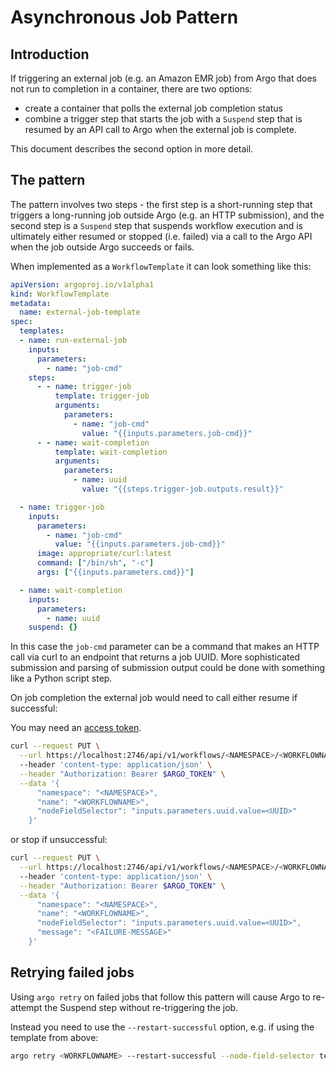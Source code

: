 # Asynchronous Job Pattern

## Introduction

If triggering an external job (e.g. an Amazon EMR job) from Argo that does not run to completion in a container, there are two options:

- create a container that polls the external job completion status
- combine a trigger step that starts the job with a `Suspend` step that is resumed by an API call to Argo when the external job is complete.

This document describes the second option in more detail.

## The pattern

The pattern involves two steps - the first step is a short-running step that triggers a long-running job outside Argo (e.g. an HTTP submission), and the second step is a `Suspend` step that suspends workflow execution and is ultimately either resumed or stopped (i.e. failed) via a call to the Argo API when the job outside Argo succeeds or fails.

When implemented as a `WorkflowTemplate` it can look something like this:

```yaml
apiVersion: argoproj.io/v1alpha1
kind: WorkflowTemplate
metadata:
  name: external-job-template
spec:
  templates:
  - name: run-external-job
    inputs:
      parameters:
        - name: "job-cmd"
    steps:
      - - name: trigger-job
          template: trigger-job
          arguments:
            parameters:
              - name: "job-cmd"
                value: "{{inputs.parameters.job-cmd}}"
      - - name: wait-completion
          template: wait-completion
          arguments:
            parameters:
              - name: uuid
                value: "{{steps.trigger-job.outputs.result}}"

  - name: trigger-job
    inputs:
      parameters:
        - name: "job-cmd"
          value: "{{inputs.parameters.job-cmd}}"
      image: appropriate/curl:latest
      command: ["/bin/sh", "-c"]
      args: ["{{inputs.parameters.cmd}}"]

  - name: wait-completion
    inputs:
      parameters:
        - name: uuid
    suspend: {}
```

In this case the ```job-cmd``` parameter can be a command that makes an HTTP call via curl to an endpoint that returns a job UUID. More sophisticated submission and parsing of submission output could be done with something like a Python script step.

On job completion the external job would need to call either resume if successful:

You may need  an [access token](access-token.md).

```bash
curl --request PUT \
  --url https://localhost:2746/api/v1/workflows/<NAMESPACE>/<WORKFLOWNAME>/resume
  --header 'content-type: application/json' \
  --header "Authorization: Bearer $ARGO_TOKEN" \
  --data '{
      "namespace": "<NAMESPACE>",
      "name": "<WORKFLOWNAME>",
      "nodeFieldSelector": "inputs.parameters.uuid.value=<UUID>"
    }'  
```

or stop if unsuccessful:

```bash
curl --request PUT \
  --url https://localhost:2746/api/v1/workflows/<NAMESPACE>/<WORKFLOWNAME>/stop
  --header 'content-type: application/json' \
  --header "Authorization: Bearer $ARGO_TOKEN" \
  --data '{
      "namespace": "<NAMESPACE>",
      "name": "<WORKFLOWNAME>",
      "nodeFieldSelector": "inputs.parameters.uuid.value=<UUID>",
      "message": "<FAILURE-MESSAGE>"
    }'  
```

## Retrying failed jobs

Using `argo retry` on failed jobs that follow this pattern will cause Argo to re-attempt the Suspend step without re-triggering the job.  

Instead you need to use the `--restart-successful` option, e.g. if using the template from above:

```bash
argo retry <WORKFLOWNAME> --restart-successful --node-field-selector templateRef.template=run-external-job,phase=Failed
```
